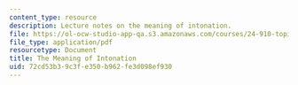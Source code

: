 ```yaml
---
content_type: resource
description: Lecture notes on the meaning of intonation.
file: https://ol-ocw-studio-app-qa.s3.amazonaws.com/courses/24-910-topics-in-linguistic-theory-laboratory-phonology-spring-2007/72cd53b39c3fe350b962fe3d098ef930_lec8_focus.pdf
file_type: application/pdf
resourcetype: Document
title: The Meaning of Intonation
uid: 72cd53b3-9c3f-e350-b962-fe3d098ef930
---
```

